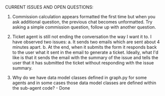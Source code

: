CURRENT ISSUES AND OPEN QUESTIONS:

1. Commission calculation appears formatted the first time but when you ask additional question, the previous chat becomes unformatted. Try asking a simple commission question, follow up with another question.

2. Ticket agent is still not ending the conversation the way I want it to. I have observed two issues:
    a. It sends two emails which are sent about 4 minutes apart.
    b. At the end, when it submits the form it responds back to the user what it sent in the email to generate a ticket. Ideally, what I'd like is that it sends the email with the summary of the issue and tells the user that it has submitted the ticket without responding with the issue summary.

3. Why do we have data model classes defined in graph.py for some agents and in some cases those data model classes are defined within the sub-agent code? - Done
